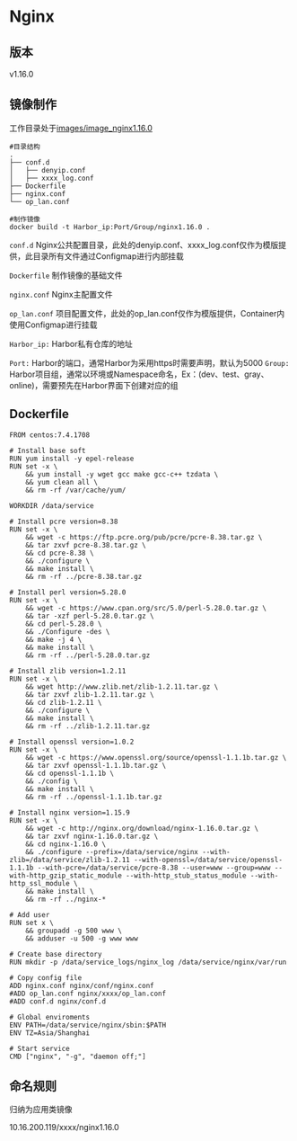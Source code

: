 # Nginx

## 版本

v1.16.0

## 镜像制作

工作目录处于[images/image_nginx1.16.0](images/image_nginx1.16.0)

```
#目录结构
.
├── conf.d
│   ├── denyip.conf
│   ├── xxxx_log.conf
├── Dockerfile
├── nginx.conf
└── op_lan.conf

#制作镜像
docker build -t Harbor_ip:Port/Group/nginx1.16.0 .
```

`conf.d` Nginx公共配置目录，此处的denyip.conf、xxxx_log.conf仅作为模版提供，此目录所有文件通过Configmap进行内部挂载

`Dockerfile` 制作镜像的基础文件

`nginx.conf` Nginx主配置文件

`op_lan.conf` 项目配置文件，此处的op_lan.conf仅作为模版提供，Container内使用Configmap进行挂载

`Harbor_ip:` Harbor私有仓库的地址

`Port:` Harbor的端口，通常Harbor为采用https时需要声明，默认为5000 `Group:` Harbor项目组，通常以环境或Namespace命名，Ex：(dev、test、gray、online)，需要预先在Harbor界面下创建对应的组



## Dockerfile

```
FROM centos:7.4.1708

# Install base soft
RUN yum install -y epel-release
RUN set -x \
    && yum install -y wget gcc make gcc-c++ tzdata \
    && yum clean all \
    && rm -rf /var/cache/yum/

WORKDIR /data/service

# Install pcre version=8.38
RUN set -x \
    && wget -c https://ftp.pcre.org/pub/pcre/pcre-8.38.tar.gz \
    && tar zxvf pcre-8.38.tar.gz \
    && cd pcre-8.38 \
    && ./configure \
    && make install \
    && rm -rf ../pcre-8.38.tar.gz

# Install perl version=5.28.0
RUN set -x \
    && wget -c https://www.cpan.org/src/5.0/perl-5.28.0.tar.gz \
    && tar -xzf perl-5.28.0.tar.gz \
    && cd perl-5.28.0 \
    && ./Configure -des \
    && make -j 4 \
    && make install \
    && rm -rf ../perl-5.28.0.tar.gz

# Install zlib version=1.2.11
RUN set -x \
    && wget http://www.zlib.net/zlib-1.2.11.tar.gz \
    && tar zxvf zlib-1.2.11.tar.gz \
    && cd zlib-1.2.11 \
    && ./configure \
    && make install \
    && rm -rf ../zlib-1.2.11.tar.gz

# Install openssl version=1.0.2
RUN set -x \
    && wget -c https://www.openssl.org/source/openssl-1.1.1b.tar.gz \
    && tar zxvf openssl-1.1.1b.tar.gz \
    && cd openssl-1.1.1b \
    && ./config \
    && make install \
    && rm -rf ../openssl-1.1.1b.tar.gz

# Install nginx version=1.15.9
RUN set -x \
    && wget -c http://nginx.org/download/nginx-1.16.0.tar.gz \
    && tar zxvf nginx-1.16.0.tar.gz \
    && cd nginx-1.16.0 \
    && ./configure --prefix=/data/service/nginx --with-zlib=/data/service/zlib-1.2.11 --with-openssl=/data/service/openssl-1.1.1b --with-pcre=/data/service/pcre-8.38 --user=www --group=www --with-http_gzip_static_module --with-http_stub_status_module --with-http_ssl_module \
    && make install \
    && rm -rf ../nginx-*

# Add user
RUN set x \
    && groupadd -g 500 www \
    && adduser -u 500 -g www www

# Create base directory
RUN mkdir -p /data/service_logs/nginx_log /data/service/nginx/var/run

# Copy config file
ADD nginx.conf nginx/conf/nginx.conf
#ADD op_lan.conf nginx/xxxx/op_lan.conf
#ADD conf.d nginx/conf.d

# Global enviroments
ENV PATH=/data/service/nginx/sbin:$PATH
ENV TZ=Asia/Shanghai

# Start service
CMD ["nginx", "-g", "daemon off;"]
```



## 命名规则

归纳为应用类镜像

10.16.200.119/xxxx/nginx1.16.0